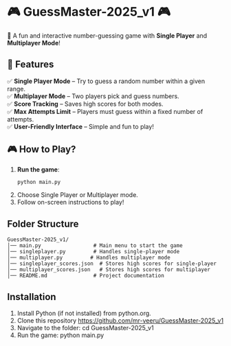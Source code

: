 # 🎮 GuessMaster-2025_v1 🎮

🚀 A fun and interactive number-guessing game with **Single Player** and **Multiplayer Mode**!

## 📌 Features
✅ **Single Player Mode** – Try to guess a random number within a given range.  
✅ **Multiplayer Mode** – Two players pick and guess numbers.  
✅ **Score Tracking** – Saves high scores for both modes.  
✅ **Max Attempts Limit** – Players must guess within a fixed number of attempts.  
✅ **User-Friendly Interface** – Simple and fun to play!

## 🎮 How to Play?
1. **Run the game**:  
   ```sh
   python main.py
2. Choose Single Player or Multiplayer mode.
3. Follow on-screen instructions to play!


## Folder Structure
	GuessMaster-2025_v1/
	│── main.py                 # Main menu to start the game
	│── singleplayer.py         # Handles single-player mode
	│── multiplayer.py         # Handles multiplayer mode
	│── singleplayer_scores.json  # Stores high scores for single-player
	│── multiplayer_scores.json   # Stores high scores for multiplayer
	│── README.md               # Project documentation


## Installation
1. Install Python (if not installed) from python.org.
2. Clone this repository
	https://github.com/mr-veeru/GuessMaster-2025_v1
3. Navigate to the folder:
	cd GuessMaster-2025_v1
4. Run the game:
	python main.py
